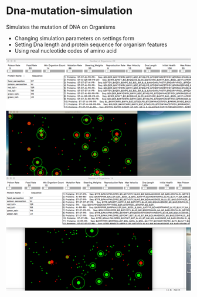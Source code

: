 # Dna-mutation-simulation
Simulates the mutation of DNA on Organisms


* Changing simulation parameters on settings form
* Setting Dna length and protein sequence for organism features
* Using real nucleotide codes of amino acid 



![alt text](https://github.com/taskma/Dna-mutation-simulation/blob/master/pictures/game1.png)
![alt text](https://github.com/taskma/Dna-mutation-simulation/blob/master/pictures/game2.png)
